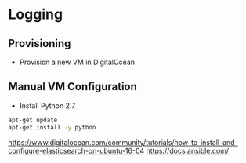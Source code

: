 # Logging


## Provisioning

- Provision a new VM in DigitalOcean

## Manual VM Configuration

- Install Python 2.7

```bash
apt-get update
apt-get install -y python
```


https://www.digitalocean.com/community/tutorials/how-to-install-and-configure-elasticsearch-on-ubuntu-16-04
https://docs.ansible.com/
